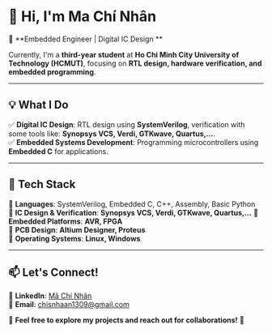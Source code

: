 # 👋 Hi, I'm **Ma Chí Nhân**  

🚀 **Embedded Engineer | Digital IC Design **  

Currently, I'm a **third-year student** at **Ho Chi Minh City University of Technology (HCMUT)**, focusing on **RTL design, hardware verification, and embedded programming**.  

---  

## 💡 **What I Do**  
✅ **Digital IC Design**: RTL design using **SystemVerilog**, verification with some tools like: **Synopsys VCS, Verdi, GTKwave, Quartus,...**.  
✅ **Embedded Systems Development**: Programming microcontrollers using **Embedded C** for applications.  


---  

## 🔨 **Tech Stack**  
🔹 **Languages**: SystemVerilog, Embedded C, C++, Assembly, Basic Python  
🔹 **IC Design & Verification**: **Synopsys VCS, Verdi, GTKwave, Quartus,...** 
🔹 **Embedded Platforms**: **AVR, FPGA**  
🔹 **PCB Design**: **Altium Designer, Proteus**  
🔹 **Operating Systems**: **Linux, Windows**  

---  


## 📫 **Let's Connect!**  
📌 **LinkedIn**: [Mã Chí Nhân](https://www.linkedin.com/in/ch%C3%AD-nh%C3%A2n-m%C3%A3-a75529330/)  
📧 **Email**: chisnhaan1309@gmail.com  

🌟 **Feel free to explore my projects and reach out for collaborations!** 🚀  
